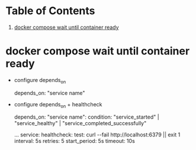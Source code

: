 
# Table of Contents

1.  [docker compose wait until container ready](#org045d0f0)


<a id="org045d0f0"></a>

# docker compose wait until container ready

-   configure depends<sub>on</sub>

    depends_on:
      "service name"

-   configure depends<sub>on</sub> + healthcheck

    depends_on:
      "service name":
        condition: "service_started" | "service_healthy" | "service_completed_successfully"
    
    ...
    service:
      healthcheck:
        test: curl --fail http://localhost:6379 || exit 1
        interval: 5s
        retries: 5
        start_period: 5s
        timeout: 10s

